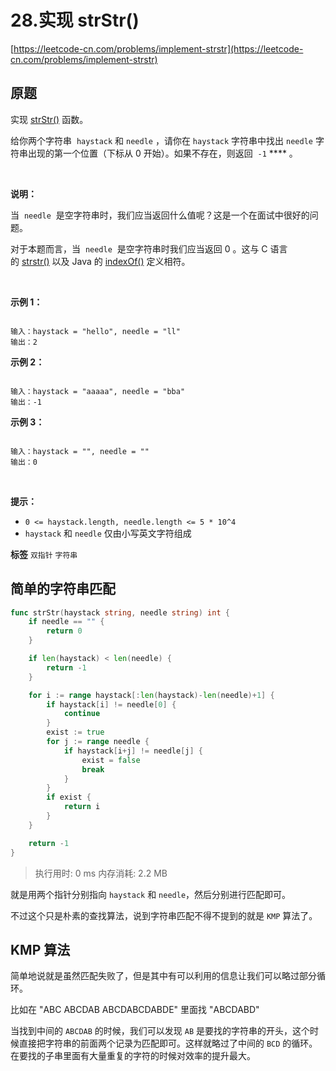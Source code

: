 # 28.实现 strStr()
[https://leetcode-cn.com/problems/implement-strstr](https://leetcode-cn.com/problems/implement-strstr) 
## 原题
实现 <a href="https://baike.baidu.com/item/strstr/811469" target="_blank">strStr()</a> 函数。

给你两个字符串  `haystack` 和 `needle` ，请你在 `haystack` 字符串中找出 `needle` 字符串出现的第一个位置（下标从 0 开始）。如果不存在，则返回  `-1` **** 。

 

 **说明：** 

当  `needle`  是空字符串时，我们应当返回什么值呢？这是一个在面试中很好的问题。

对于本题而言，当  `needle`  是空字符串时我们应当返回 0 。这与 C 语言的 <a href="https://baike.baidu.com/item/strstr/811469" target="_blank">strstr()</a> 以及 Java 的 <a href="https://docs.oracle.com/javase/7/docs/api/java/lang/String.html#indexOf(java.lang.String)" target="_blank">indexOf()</a> 定义相符。

 

 **示例 1：** 

```

输入：haystack = "hello", needle = "ll"
输出：2

```
 **示例 2：** 

```

输入：haystack = "aaaaa", needle = "bba"
输出：-1

```
 **示例 3：** 

```

输入：haystack = "", needle = ""
输出：0

```
 

 **提示：** 
-  `0 <= haystack.length, needle.length <= 5 * 10^4` 
-  `haystack` 和 `needle` 仅由小写英文字符组成
 
**标签**
`双指针` `字符串` 


## 简单的字符串匹配
```go
func strStr(haystack string, needle string) int {
	if needle == "" {
		return 0
	}

	if len(haystack) < len(needle) {
		return -1
	}

	for i := range haystack[:len(haystack)-len(needle)+1] {
		if haystack[i] != needle[0] {
			continue
		}
		exist := true
		for j := range needle {
			if haystack[i+j] != needle[j] {
				exist = false
				break
			}
		}
		if exist {
			return i
		}
	}

	return -1
}
```
>执行用时: 0 ms
内存消耗: 2.2 MB

就是用两个指针分别指向 `haystack` 和 `needle`，然后分别进行匹配即可。

不过这个只是朴素的查找算法，说到字符串匹配不得不提到的就是 `KMP` 算法了。

## KMP 算法

简单地说就是虽然匹配失败了，但是其中有可以利用的信息让我们可以略过部分循环。

比如在 "ABC ABCDAB ABCDABCDABDE" 里面找 "ABCDABD" 

当找到中间的 `ABCDAB` 的时候，我们可以发现 `AB` 是要找的字符串的开头，这个时候直接把字符串的前面两个记录为匹配即可。这样就略过了中间的 `BCD` 的循环。在要找的子串里面有大量重复的字符的时候对效率的提升最大。